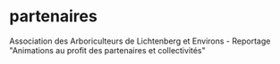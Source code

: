 # partenaires
Association des Arboriculteurs de Lichtenberg et Environs - Reportage "Animations au profit des partenaires et collectivités"
